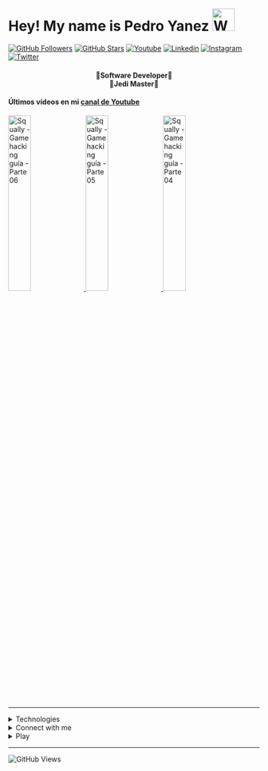<!-- Titulo  -->
<h1>Hey! My name is Pedro Yanez
  <img src="https://raw.githubusercontent.com/nixin72/nixin72/master/wave.gif"
          alt="Waving hand animated gif"
          height="45"
          width="45" />
</h1>

  [![GitHub Followers](https://img.shields.io/github/followers/wotanCode?style=social)](https://github.com/wotanCode)
  [![GitHub Stars](https://img.shields.io/github/stars/wotanCode?style=social)](https://github.com/wotanCode)
  [![Youtube](https://img.shields.io/badge/Youtube-FF0000?&logo=Youtube&logoColor=white&labelColor=101010)](https://www.youtube.com/channel/UCwISu2hFg7EpOIZ8aV7iS6g?sub_confirmation=1)
  [![Linkedin](https://img.shields.io/badge/Linkedin-00d8fd?&logo=linkedin&logoColor=white&labelColor=101010)](https://www.linkedin.com/in/pedro-yanez/)
  [![Instagram](https://img.shields.io/badge/Instagram-E4405F?&logo=instagram&logoColor=white&labelColor=101010)](https://www.instagram.com/pedroelhumano/?theme=dark)
  [![Twitter](https://img.shields.io/badge/Twitter-1DA1F2?&logo=twitter&logoColor=white&labelColor=101010)](https://www.twitter.com/pedroelhumano)
<br>

<!-- Descripción-->
<h4 align="center">
  🔴Software Developer🔴<br>
  🔵Jedi Master🔵
</h4>

#### Últimos vídeos en mi [canal de Youtube](https://youtube.com/channel/UCwISu2hFg7EpOIZ8aV7iS6g?sub_confirmation=1)

<a href='https://youtu.be/JIbg04895LE' target='_blank'>
  <img width='30%' src='https://img.youtube.com/vi/JIbg04895LE/mqdefault.jpg' alt='Squally - Gamehacking guía - Parte 06' />
</a>
<a href='https://youtu.be/EoZCBUzhR6w' target='_blank'>
  <img width='30%' src='https://img.youtube.com/vi/EoZCBUzhR6w/mqdefault.jpg' alt='Squally - Gamehacking guía - Parte 05' />
</a>
<a href='https://youtu.be/RDhL_iIXads' target='_blank'>
  <img width='30%' src='https://img.youtube.com/vi/RDhL_iIXads/mqdefault.jpg' alt='Squally - Gamehacking guía - Parte 04' />
</a>

<hr/>

<details>
  <summary>Technologies</summary>
  <!-- Seccion de tecnologias -->
  <br>
  
  ## 🟠STACK🟠

<table align="center">
  <tr>
    <td>PROGRAMMING LANGUAGES</td>
    <td>
      <img src="https://img.shields.io/badge/-C-A8B9CC?style=for-the-badge&labelColor=101010&logo=C" alt="C logo">
      <img src="https://img.shields.io/badge/-C++-00599C?style=for-the-badge&labelColor=101010&logo=Cplusplus" alt="C++ logo">
      <img src="https://img.shields.io/badge/-Python-3776AB?style=for-the-badge&labelColor=101010&logo=python" alt="Python logo">
      <img src="https://img.shields.io/badge/-JavaScript-F7DF1E?style=for-the-badge&labelColor=101010&logo=javascript" alt="JavaScript logo">
      <img src="https://img.shields.io/badge/-TypeScript-3178C6?style=for-the-badge&labelColor=101010&logo=typescript" alt="TypeScript logo">
      <img src="https://img.shields.io/badge/-Java-007396?style=for-the-badge&labelColor=101010&logo=java" alt="Java Logo">
      <img src="https://img.shields.io/badge/-VisualBasic-512BD4?style=for-the-badge&labelColor=101010&logo=VisualBasic" alt="Visual Basic Logo">
    </td>
  </tr>
  <tr>
    <td>MOBILE</td>
    <td>
      <img src="https://img.shields.io/badge/-ReactNative-61DAFB?style=for-the-badge&labelColor=101010&logo=react" alt="React logo">
    </td>
  </tr>
  <tr>
    <td>WEB TECHNOLOGIES / LIBRARYS</td>
    <td>
      <img src="https://img.shields.io/badge/-HTML5-E34F26?style=for-the-badge&labelColor=101010&logo=html5" alt="HTML5 logo">
      <img src="https://img.shields.io/badge/-CSS3-1572B6?style=for-the-badge&labelColor=101010&logo=CSS3" alt="CSS3 logo">
      <img src="https://img.shields.io/badge/-Sass-CC6699?style=for-the-badge&labelColor=101010&logo=Sass" alt="Sass logo">
      <img src="https://img.shields.io/badge/-React-61DAFB?style=for-the-badge&labelColor=101010&logo=react" alt="React logo">
      <img src="https://img.shields.io/badge/-Bootstrap-7952B3?style=for-the-badge&labelColor=101010&logo=Bootstrap" alt="Bootstrap logo">
      <img src="https://img.shields.io/badge/-Mui-0081CB?style=for-the-badge&labelColor=101010&logo=Mui" alt="Mui logo">
    </td>
  </tr>
  <tr>
    <td>FRONTEND FRAMEWORKS</td>
    <td>
      <img src="https://img.shields.io/badge/-Next.Js-000000?style=for-the-badge&labelColor=101010&logo=Next.js" alt="Next.js logo">
    </td>
  </tr>
  <tr>
    <td>BACKEND FRAMEWORKS</td>
    <td>
      <img src="https://img.shields.io/badge/-NestJs-E0234E?style=for-the-badge&labelColor=101010&logo=nestjs&logoColor=E0234E" alt="NestJs logo">
      <img src="https://img.shields.io/badge/-GraphQL-E10098?style=for-the-badge&labelColor=101010&logo=graphql&logoColor=E10098" alt="GraphQL logo">
      <img src="https://img.shields.io/badge/-FlaskSQLAlchemy-0A1A2F?style=for-the-badge&labelColor=101010&logo=Flask&logoColor=00d8fd" alt="Flask-SQLAlchemy logo">
    </td>
  </tr>
  <tr>
  <td>DATABASE</td>
    <td>
      <img src="https://img.shields.io/badge/-PostgreSQL-4169E1?style=for-the-badge&labelColor=101010&logo=postgresql&logoColor=4169E1" alt="PostgreSQL logo">
      <img src="https://img.shields.io/badge/-microsoft%20sql%20server-CC2927?style=for-the-badge&labelColor=101010&logo=microsoftsqlserver&logoColor=CC2927" alt="Microsoft SQL server logo">
      <img src="https://img.shields.io/badge/-MySQL-4479A1?style=for-the-badge&labelColor=101010&logo=mysql&logoColor=00d8fd" alt="MySQL logo">
      <img src="https://img.shields.io/badge/-SQL-0078D4?style=for-the-badge&labelColor=101010&logo=SQL&logoColor=00d8fd" alt="SQL logo">
    </td>
  </tr>
  <tr>
    <td>TESTING</td>
    <td>
      <img src="https://img.shields.io/badge/-Jest-C21325?style=for-the-badge&labelColor=101010&logo=Jest" alt="Jest logo">
      <img src="https://img.shields.io/badge/-Testing%20Library-E33332?style=for-the-badge&labelColor=101010&logo=testingLibrary" alt="Testing Library logo">
    </td>
  </tr>
<tr>
  <td>VCS</td>
  <td>
    <img src="https://img.shields.io/badge/-Git-F05032?style=for-the-badge&labelColor=101010&logo=git" alt="Git logo">
    <img src="https://img.shields.io/badge/-GitHub-181717?style=for-the-badge&labelColor=101010&logo=github" alt="GitHub logo">
    <img src="https://img.shields.io/badge/-GitLab-FCA121?style=for-the-badge&labelColor=101010&logo=Gitlab" alt="GitLab logo">
    <img src="https://img.shields.io/badge/-Markdown-000000?style=for-the-badge&labelColor=101010&logo=markdown" alt="Markdown logo">
  </td>
</tr>
<tr>
  <td>IDE</td>
  <td>
    <img src="https://img.shields.io/badge/-Visual%20Studio%20Code-007ACC?style=for-the-badge&labelColor=101010&logo=visual-studio-code&logoColor=007ACC" alt="Visual Studio Code logo">
    <img src="https://img.shields.io/badge/-Visual%20Studio-5C2D91?style=for-the-badge&labelColor=101010&logo=visualstudio&logoColor=5C2D91" alt="Visual Studio logo">
  </td>
</tr>
<tr>
  <td>AGILITY</td>
  <td>
    <img src="https://img.shields.io/badge/-jira-0052CC?style=for-the-badge&labelColor=101010&logo=jira" alt="jira logo">
  </td>
</tr>
<tr>
  <td>DESING</td>
  <td>
    <img src="https://img.shields.io/badge/-Photoshop-31A8FF?style=for-the-badge&labelColor=101010&logo=adobephotoshop" alt="Photoshop logo">
    <img src="https://img.shields.io/badge/-Figma-F24E1E?style=for-the-badge&labelColor=101010&logo=Figma" alt="Figma logo">
  </td>
</tr>
</table>

<!-- Estadisticas -->
<br>
<hr/>

<h2>🟢MY STATS🟢</h2>

<table align="center">
  <tr>
    <td align="center">
      <img src="https://github-readme-stats.vercel.app/api/top-langs/?username=wotanCode&langs_count=10&hide_border=true&layout=compact&theme=github_dark"/>
    </td>
  </tr>
  <tr>
    <td align="center">
      <img src="https://github-readme-stats.vercel.app/api?username=wotanCode&hide_border=true&show_icons=true&theme=github_dark"/>
    </td>
  </tr>
</table>

</details>

<!-- Redes sociales -->
<details>
  <summary>Connect with me</summary>

## 🟣Social networks!🟣

[![Youtube](https://img.shields.io/badge/Youtube-FF0000?style=for-the-badge&logo=Youtube&logoColor=white&labelColor=101010)](https://www.youtube.com/channel/UCwISu2hFg7EpOIZ8aV7iS6g?sub_confirmation=1)
[![Linkedin](https://img.shields.io/badge/Linkedin-00d8fd?style=for-the-badge&logo=linkedin&logoColor=white&labelColor=101010)](https://www.linkedin.com/in/pedro-yanez/)
[![Instagram](https://img.shields.io/badge/Instagram-E4405F?style=for-the-badge&logo=instagram&logoColor=white&labelColor=101010)](https://www.instagram.com/pedroelhumano/?theme=dark)
[![Twitter](https://img.shields.io/badge/Twitter-1DA1F2?style=for-the-badge&logo=twitter&logoColor=white&labelColor=101010)](https://www.twitter.com/pedroelhumano)
</details>

<details>
  <summary>Play</summary>
<!-- Jugamos? -->

###### ⚪Wanna play?⚪
[![STEAM](https://img.shields.io/badge/-STEAM-171A21?style=flat-square&logo=steam&labelColor=101010)](https://steamcommunity.com/id/idzenc)
[![CHESS](https://img.shields.io/badge/-CHESS.COM-6C9E3F?style=flat-square&logo=Lichess&labelColor=101010)](https://www.chess.com/member/caballerodeplata)
</details>

<!-- Visitas al perfil-->
<hr/>

![GitHub Views](https://komarev.com/ghpvc/?username=wotanCode&style=for-the-badge&color=red&label=Total%20profile%20views)

